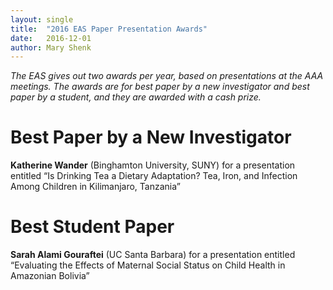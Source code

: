 ```yaml
---
layout: single
title:  "2016 EAS Paper Presentation Awards"
date:   2016-12-01
author: Mary Shenk
---
```


*The EAS gives out two awards per year, based on presentations at the AAA meetings. The awards are for best paper by a new investigator and best paper by a student, and they are awarded with a cash prize.*

# Best Paper by a New Investigator
**Katherine Wander** (Binghamton University, SUNY) for a presentation entitled “Is Drinking Tea a Dietary Adaptation? Tea, Iron, and Infection Among Children in Kilimanjaro, Tanzania”

# Best Student Paper
**Sarah Alami Gouraftei** (UC Santa Barbara) for a presentation entitled “Evaluating the Effects of Maternal Social Status on Child Health in Amazonian Bolivia”
